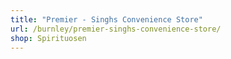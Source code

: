 ```yaml
---
title: "Premier - Singhs Convenience Store"
url: /burnley/premier-singhs-convenience-store/
shop: Spirituosen
---
```

